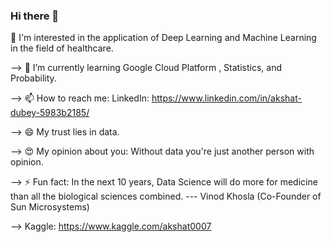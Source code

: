 ### Hi there 👋

<!--
**dubeyakshat07/dubeyakshat07** is a ✨ _special_ ✨ repository because its `README.md` (this file) appears on your GitHub profile.




--> 🔭 I'm interested in the application of Deep Learning and Machine Learning in the field of healthcare.

--> 🌱 I’m currently learning Google Cloud Platform , Statistics, and Probability.

--> 📫 How to reach me: LinkedIn: https://www.linkedin.com/in/akshat-dubey-5983b2185/

--> 😄 My trust lies in data.

--> 😍 My opinion about you: Without data you're just another person with opinion.

--> ⚡ Fun fact: In the next 10 years, Data Science will do more for medicine than all the biological sciences combined. --- Vinod Khosla (Co-Founder of Sun Microsystems) 

--> Kaggle: https://www.kaggle.com/akshat0007
